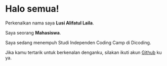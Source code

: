 # Halo semua! 

Perkenalkan nama saya **Lusi Alifatul Laila**.<br>

Saya seorang **Mahasiswa**.<br>

Saya sedang menempuh Studi Independen Coding Camp di Dicoding.<br>

Jika kamu tertarik untuk berkenalan denganku, silakan ikuti akun [Github](https://github.com/lusialifatul) ku ya.
